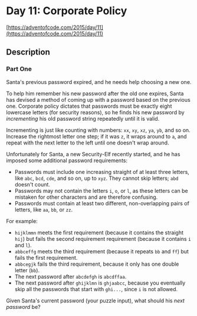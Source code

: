 # Day 11: Corporate Policy

[https://adventofcode.com/2015/day/11](https://adventofcode.com/2015/day/11)

## Description

### Part One

Santa's previous password expired, and he needs help choosing a new one.

To help him remember his new password after the old one expires, Santa has devised a method of coming up with a password based on the previous one. Corporate policy dictates that passwords must be exactly eight lowercase letters (for security reasons), so he finds his new password by _incrementing_ his old password string repeatedly until it is valid.

Incrementing is just like counting with numbers: `xx`, `xy`, `xz`, `ya`, `yb`, and so on. Increase the rightmost letter one step; if it was `z`, it wraps around to `a`, and repeat with the next letter to the left until one doesn't wrap around.

Unfortunately for Santa, a new Security-Elf recently started, and he has imposed some additional password requirements:

*   Passwords must include one increasing straight of at least three letters, like `abc`, `bcd`, `cde`, and so on, up to `xyz`. They cannot skip letters; `abd` doesn't count.
*   Passwords may not contain the letters `i`, `o`, or `l`, as these letters can be mistaken for other characters and are therefore confusing.
*   Passwords must contain at least two different, non-overlapping pairs of letters, like `aa`, `bb`, or `zz`.

For example:

*   `hijklmmn` meets the first requirement (because it contains the straight `hij`) but fails the second requirement requirement (because it contains `i` and `l`).
*   `abbceffg` meets the third requirement (because it repeats `bb` and `ff`) but fails the first requirement.
*   `abbcegjk` fails the third requirement, because it only has one double letter (`bb`).
*   The next password after `abcdefgh` is `abcdffaa`.
*   The next password after `ghijklmn` is `ghjaabcc`, because you eventually skip all the passwords that start with `ghi...`, since `i` is not allowed.

Given Santa's current password (your puzzle input), what should his _next password_ be?
